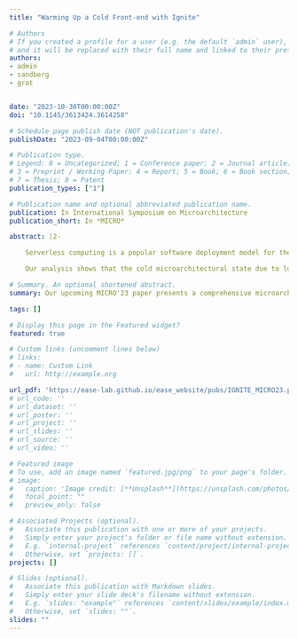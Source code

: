 ```yaml
---
title: "Warming Up a Cold Front-end with Ignite"

# Authors
# If you created a profile for a user (e.g. the default `admin` user), write the username (folder name) here
# and it will be replaced with their full name and linked to their profile.
authors:
- admin
- sandberg
- grot


date: "2023-10-30T00:00:00Z"
doi: "10.1145/3613424.3614258"

# Schedule page publish date (NOT publication's date).
publishDate: "2023-09-04T00:00:00Z"

# Publication type.
# Legend: 0 = Uncategorized; 1 = Conference paper; 2 = Journal article;
# 3 = Preprint / Working Paper; 4 = Report; 5 = Book; 6 = Book section;
# 7 = Thesis; 8 = Patent
publication_types: ["1"]

# Publication name and optional abbreviated publication name.
publication: In International Symposium on Microarchitecture
publication_short: In *MICRO*

abstract: |2-

    Serverless computing is a popular software deployment model for the cloud, in which applications are designed as a collection of stateless tasks. Developers are charged for the CPU time and memory footprint during the execution of each serverless function, which incentivizes them to reduce both runtime and memory usage. As a result, functions tend to be short (often on the order of a few milliseconds) and compact (128--256MB). Cloud providers can pack thousands of such functions on a server, resulting in frequent context switches and a tremendous degree of interleaving. As a result, when a given memory-resident function is re-invoked, it commonly finds its on-chip microarchitectural state completely cold due to thrashing by other functions --- a phenomenon termed *lukewarm* invocation.

    Our analysis shows that the cold microarchitectural state due to lukewarm invocations is highly detrimental to performance, which corroborates prior work. The main source of performance degradation is the front-end, composed of instruction delivery, branch identification via the BTB and the conditional branch prediction. State-of-the-art front-end prefetchers show only limited effectiveness on lukewarm invocations, falling considerably short of an ideal front-end. We demonstrate that the reason for this is the cold microarchitectural state of the branch identification and prediction units. In response, we introduce Ignite, a comprehensive restoration mechanism for front-end microarchitectural state targeting instructions, BTB and branch predictor via unified metadata. Ignite records an invocation's control flow graph in compressed format and uses that to restore the front-end structures the next time the function is invoked. Ignite outperforms state-of-the-art front-end prefetchers, improving performance by an average of 43%  by significantly reducing instruction, BTB and branch predictor MPKI.

# Summary. An optional shortened abstract.
summary: Our upcoming MICRO'23 paper presents a comprehensive microarchitectural state restoration technique to boost the performance of lukewarm serverless functions.

tags: []

# Display this page in the Featured widget?
featured: true

# Custom links (uncomment lines below)
# links:
# - name: Custom Link
#   url: http://example.org

url_pdf: 'https://ease-lab.github.io/ease_website/pubs/IGNITE_MICRO23.pdf'
# url_code: ''
# url_dataset: ''
# url_poster: ''
# url_project: ''
# url_slides: ''
# url_source: ''
# url_video: ''

# Featured image
# To use, add an image named `featured.jpg/png` to your page's folder.
# image:
#   caption: 'Image credit: [**Unsplash**](https://unsplash.com/photos/pLCdAaMFLTE)'
#   focal_point: ""
#   preview_only: false

# Associated Projects (optional).
#   Associate this publication with one or more of your projects.
#   Simply enter your project's folder or file name without extension.
#   E.g. `internal-project` references `content/project/internal-project/index.md`.
#   Otherwise, set `projects: []`.
projects: []

# Slides (optional).
#   Associate this publication with Markdown slides.
#   Simply enter your slide deck's filename without extension.
#   E.g. `slides: "example"` references `content/slides/example/index.md`.
#   Otherwise, set `slides: ""`.
slides: ""
---
```

<!--
{{% callout note %}}
Click the *Cite* button above to demo the feature to enable visitors to import publication metadata into their reference management software.
{{% /callout %}}

{{% callout note %}}
Create your slides in Markdown - click the *Slides* button to check out the example.
{{% /callout %}}

Supplementary notes can be added here, including [code, math, and images](https://wowchemy.com/docs/writing-markdown-latex/). -->

